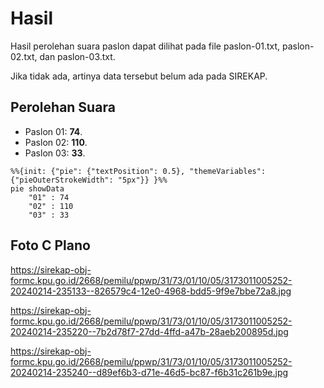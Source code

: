# Hasil

Hasil perolehan suara paslon dapat dilihat pada file paslon-01.txt, paslon-02.txt, dan paslon-03.txt.

Jika tidak ada, artinya data tersebut belum ada pada SIREKAP.

## Perolehan Suara

 * Paslon 01: **74**.
 * Paslon 02: **110**.
 * Paslon 03: **33**.

```mermaid
%%{init: {"pie": {"textPosition": 0.5}, "themeVariables": {"pieOuterStrokeWidth": "5px"}} }%%
pie showData
    "01" : 74
    "02" : 110
    "03" : 33
```
## Foto C Plano

https://sirekap-obj-formc.kpu.go.id/2668/pemilu/ppwp/31/73/01/10/05/3173011005252-20240214-235133--826579c4-12e0-4968-bdd5-9f9e7bbe72a8.jpg

https://sirekap-obj-formc.kpu.go.id/2668/pemilu/ppwp/31/73/01/10/05/3173011005252-20240214-235220--7b2d78f7-27dd-4ffd-a47b-28aeb200895d.jpg

https://sirekap-obj-formc.kpu.go.id/2668/pemilu/ppwp/31/73/01/10/05/3173011005252-20240214-235240--d89ef6b3-d71e-46d5-bc87-f6b31c261b9e.jpg
